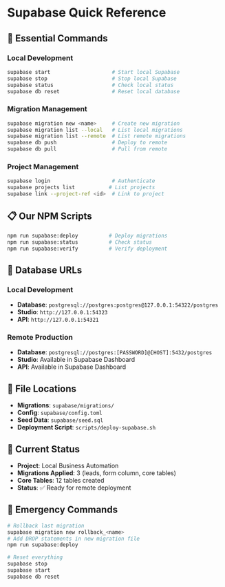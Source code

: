 # Supabase Quick Reference

## 🚀 **Essential Commands**

### **Local Development**
```bash
supabase start                    # Start local Supabase
supabase stop                     # Stop local Supabase
supabase status                   # Check local status
supabase db reset                 # Reset local database
```

### **Migration Management**
```bash
supabase migration new <name>     # Create new migration
supabase migration list --local   # List local migrations
supabase migration list --remote  # List remote migrations
supabase db push                  # Deploy to remote
supabase db pull                  # Pull from remote
```

### **Project Management**
```bash
supabase login                    # Authenticate
supabase projects list           # List projects
supabase link --project-ref <id>  # Link to project
```

## 📋 **Our NPM Scripts**

```bash
npm run supabase:deploy          # Deploy migrations
npm run supabase:status          # Check status
npm run supabase:verify          # Verify deployment
```

## 🔧 **Database URLs**

### **Local Development**
- **Database**: `postgresql://postgres:postgres@127.0.0.1:54322/postgres`
- **Studio**: `http://127.0.0.1:54323`
- **API**: `http://127.0.0.1:54321`

### **Remote Production**
- **Database**: `postgresql://postgres:[PASSWORD]@[HOST]:5432/postgres`
- **Studio**: Available in Supabase Dashboard
- **API**: Available in Supabase Dashboard

## 📁 **File Locations**

- **Migrations**: `supabase/migrations/`
- **Config**: `supabase/config.toml`
- **Seed Data**: `supabase/seed.sql`
- **Deployment Script**: `scripts/deploy-supabase.sh`

## 🎯 **Current Status**

- **Project**: Local Business Automation
- **Migrations Applied**: 3 (leads, form column, core tables)
- **Core Tables**: 12 tables created
- **Status**: ✅ Ready for remote deployment

## 🚨 **Emergency Commands**

```bash
# Rollback last migration
supabase migration new rollback_<name>
# Add DROP statements in new migration file
npm run supabase:deploy

# Reset everything
supabase stop
supabase start
supabase db reset
```
